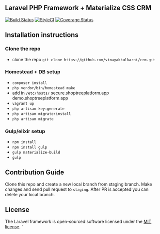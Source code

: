 ## Laravel PHP Framework + Materialize CSS CRM

[![Build Status](https://travis-ci.org/vinayakkulkarni/crm.svg)](https://travis-ci.org/vinayakkulkarni/crm/)
[![StyleCI](https://styleci.io/repos/76187257/shield?style=flat)](https://styleci.io/repos/76187257)
[![Coverage Status](https://coveralls.io/repos/github/vinayakkulkarni/crm/badge.svg?branch=master)](https://coveralls.io/github/vinayakkulkarni/crm?branch=master)

## Installation instructions
### Clone the repo
- clone the repo `git clone https://github.com/vinayakkulkarni/crm.git` 
### Homestead + DB setup
- `composer install`
- `php vendor/bin/homestead make`
- add in `/etc/hosts/` secure.shoptreeplatform.app demo.shoptreeplatform.app
- `vagrant up`
- `php artisan key:generate`
- `php artisan migrate:install`
- `php artisan migrate`

### Gulp/elixir setup
- `npm install`
- `npm install gulp`
- `gulp materialize-build`
- `gulp`

## Contribution Guide
Clone this repo and create a new local branch from staging branch. Make changes and send pull request to `staging`. After PR is accepted you can delete your local branch.

## License

The Laravel framework is open-sourced software licensed under the [MIT license](http://opensource.org/licenses/MIT).
`
